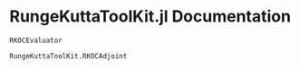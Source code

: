 # RungeKuttaToolKit.jl Documentation

```@docs
RKOCEvaluator
```

```@docs
RungeKuttaToolKit.RKOCAdjoint
```
